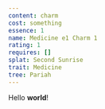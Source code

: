 ```yaml
---
content: charm
cost: something
essence: 1
name: Medicine e1 Charm 1
rating: 1
requires: []
splat: Second Sunrise
trait: Medicine
tree: Pariah
---
```


Hello **world**!
